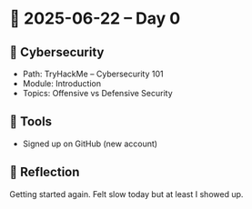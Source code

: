 # 📅 2025-06-22 – Day 0

## 🧠 Cybersecurity
- Path: TryHackMe – Cybersecurity 101
- Module: Introduction
- Topics: Offensive vs Defensive Security

## 🧰 Tools
- Signed up on GitHub (new account)

## 💬 Reflection
Getting started again. Felt slow today but at least I showed up.
